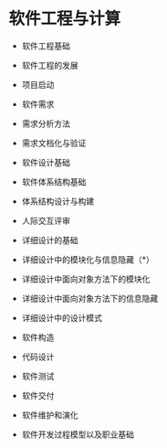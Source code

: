 # 软件工程与计算

* 软件工程基础

* 软件工程的发展

* 项目启动

* 软件需求

* 需求分析方法

* 需求文档化与验证

* 软件设计基础

* 软件体系结构基础

* 体系结构设计与构建

* 人际交互评审

* 详细设计的基础

* 详细设计中的模块化与信息隐藏（*）

* 详细设计中面向对象方法下的模块化

* 详细设计中面向对象方法下的信息隐藏

* 详细设计中的设计模式

* 软件构造

* 代码设计

* 软件测试

* 软件交付

* 软件维护和演化

* 软件开发过程模型以及职业基础

